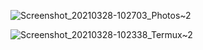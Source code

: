 

![Screenshot_20210328-102703_Photos~2](https://user-images.githubusercontent.com/72137242/112742909-6cf5db80-8fb0-11eb-96c1-a48412908bb2.jpg)

           


![Screenshot_20210328-102338_Termux~2](https://user-images.githubusercontent.com/72137242/112742925-85fe8c80-8fb0-11eb-8959-099e573dd711.jpg)
